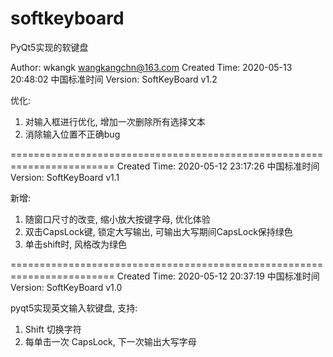 # softkeyboard
PyQt5实现的软键盘

Author: wkangk <wangkangchn@163.com>
Created Time: 2020-05-13 20:48:02 中国标准时间
Version: SoftKeyBoard v1.2

优化:
1. 对输入框进行优化, 增加一次删除所有选择文本
2. 消除输入位置不正确bug

========================================================================
Created Time: 2020-05-12 23:17:26 中国标准时间
Version: SoftKeyBoard v1.1

新增:
1. 随窗口尺寸的改变, 缩小放大按键字母, 优化体验
2. 双击CapsLock键, 锁定大写输出, 可输出大写期间CapsLock保持绿色
3. 单击shift时, 风格改为绿色

========================================================================
Created Time: 2020-05-12 20:37:19 中国标准时间
Version: SoftKeyBoard v1.0

pyqt5实现英文输入软键盘, 支持:
1. Shift 切换字符
2. 每单击一次 CapsLock, 下一次输出大写字母
